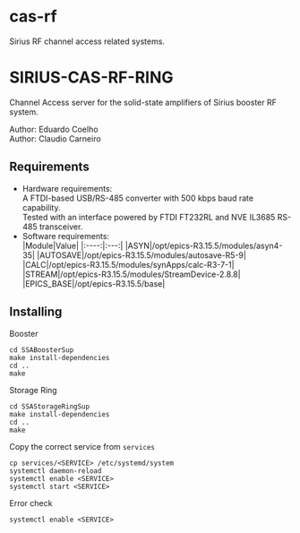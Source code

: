 # cas-rf
Sirius RF channel access related systems.

# SIRIUS-CAS-RF-RING

Channel Access server for the solid-state amplifiers of Sirius booster RF system.

Author: Eduardo Coelho<br>
Author: Claudio Carneiro

## Requirements
<ul>
    <li>
        Hardware requirements:<br>
        A FTDI-based USB/RS-485 converter with 500 kbps baud rate capability.<br>
        Tested with an interface powered by FTDI FT232RL and NVE IL3685 RS-485 transceiver.
    </li>
    <li>
        Software requirements:<br>
        |Module|Value|
        |:----:|:---:|
        |ASYN|/opt/epics-R3.15.5/modules/asyn4-35|
        |AUTOSAVE|/opt/epics-R3.15.5/modules/autosave-R5-9|
        |CALC|/opt/epics-R3.15.5/modules/synApps/calc-R3-7-1|
        |STREAM|/opt/epics-R3.15.5/modules/StreamDevice-2.8.8|
        |EPICS_BASE|/opt/epics-R3.15.5/base|
    </li>
</ul>

## Installing
Booster
```
cd SSABoosterSup
make install-dependencies
cd ..
make
```
Storage Ring
```
cd SSAStorageRingSup
make install-dependencies
cd ..
make
```
Copy the correct service from `services`
```
cp services/<SERVICE> /etc/systemd/system
systemctl daemon-reload
systemctl enable <SERVICE>
systemctl start <SERVICE>
```
Error check
```
systemctl enable <SERVICE>
```
